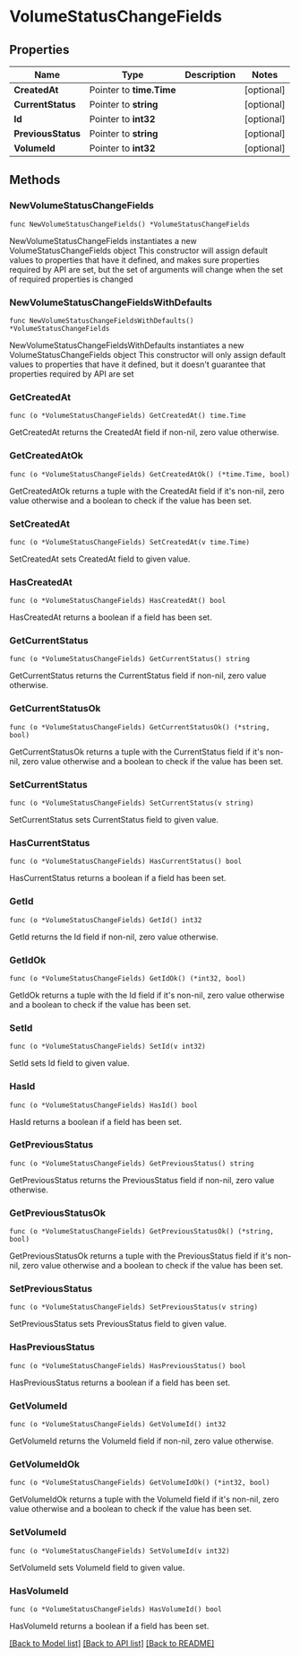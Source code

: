 # VolumeStatusChangeFields

## Properties

Name | Type | Description | Notes
------------ | ------------- | ------------- | -------------
**CreatedAt** | Pointer to **time.Time** |  | [optional] 
**CurrentStatus** | Pointer to **string** |  | [optional] 
**Id** | Pointer to **int32** |  | [optional] 
**PreviousStatus** | Pointer to **string** |  | [optional] 
**VolumeId** | Pointer to **int32** |  | [optional] 

## Methods

### NewVolumeStatusChangeFields

`func NewVolumeStatusChangeFields() *VolumeStatusChangeFields`

NewVolumeStatusChangeFields instantiates a new VolumeStatusChangeFields object
This constructor will assign default values to properties that have it defined,
and makes sure properties required by API are set, but the set of arguments
will change when the set of required properties is changed

### NewVolumeStatusChangeFieldsWithDefaults

`func NewVolumeStatusChangeFieldsWithDefaults() *VolumeStatusChangeFields`

NewVolumeStatusChangeFieldsWithDefaults instantiates a new VolumeStatusChangeFields object
This constructor will only assign default values to properties that have it defined,
but it doesn't guarantee that properties required by API are set

### GetCreatedAt

`func (o *VolumeStatusChangeFields) GetCreatedAt() time.Time`

GetCreatedAt returns the CreatedAt field if non-nil, zero value otherwise.

### GetCreatedAtOk

`func (o *VolumeStatusChangeFields) GetCreatedAtOk() (*time.Time, bool)`

GetCreatedAtOk returns a tuple with the CreatedAt field if it's non-nil, zero value otherwise
and a boolean to check if the value has been set.

### SetCreatedAt

`func (o *VolumeStatusChangeFields) SetCreatedAt(v time.Time)`

SetCreatedAt sets CreatedAt field to given value.

### HasCreatedAt

`func (o *VolumeStatusChangeFields) HasCreatedAt() bool`

HasCreatedAt returns a boolean if a field has been set.

### GetCurrentStatus

`func (o *VolumeStatusChangeFields) GetCurrentStatus() string`

GetCurrentStatus returns the CurrentStatus field if non-nil, zero value otherwise.

### GetCurrentStatusOk

`func (o *VolumeStatusChangeFields) GetCurrentStatusOk() (*string, bool)`

GetCurrentStatusOk returns a tuple with the CurrentStatus field if it's non-nil, zero value otherwise
and a boolean to check if the value has been set.

### SetCurrentStatus

`func (o *VolumeStatusChangeFields) SetCurrentStatus(v string)`

SetCurrentStatus sets CurrentStatus field to given value.

### HasCurrentStatus

`func (o *VolumeStatusChangeFields) HasCurrentStatus() bool`

HasCurrentStatus returns a boolean if a field has been set.

### GetId

`func (o *VolumeStatusChangeFields) GetId() int32`

GetId returns the Id field if non-nil, zero value otherwise.

### GetIdOk

`func (o *VolumeStatusChangeFields) GetIdOk() (*int32, bool)`

GetIdOk returns a tuple with the Id field if it's non-nil, zero value otherwise
and a boolean to check if the value has been set.

### SetId

`func (o *VolumeStatusChangeFields) SetId(v int32)`

SetId sets Id field to given value.

### HasId

`func (o *VolumeStatusChangeFields) HasId() bool`

HasId returns a boolean if a field has been set.

### GetPreviousStatus

`func (o *VolumeStatusChangeFields) GetPreviousStatus() string`

GetPreviousStatus returns the PreviousStatus field if non-nil, zero value otherwise.

### GetPreviousStatusOk

`func (o *VolumeStatusChangeFields) GetPreviousStatusOk() (*string, bool)`

GetPreviousStatusOk returns a tuple with the PreviousStatus field if it's non-nil, zero value otherwise
and a boolean to check if the value has been set.

### SetPreviousStatus

`func (o *VolumeStatusChangeFields) SetPreviousStatus(v string)`

SetPreviousStatus sets PreviousStatus field to given value.

### HasPreviousStatus

`func (o *VolumeStatusChangeFields) HasPreviousStatus() bool`

HasPreviousStatus returns a boolean if a field has been set.

### GetVolumeId

`func (o *VolumeStatusChangeFields) GetVolumeId() int32`

GetVolumeId returns the VolumeId field if non-nil, zero value otherwise.

### GetVolumeIdOk

`func (o *VolumeStatusChangeFields) GetVolumeIdOk() (*int32, bool)`

GetVolumeIdOk returns a tuple with the VolumeId field if it's non-nil, zero value otherwise
and a boolean to check if the value has been set.

### SetVolumeId

`func (o *VolumeStatusChangeFields) SetVolumeId(v int32)`

SetVolumeId sets VolumeId field to given value.

### HasVolumeId

`func (o *VolumeStatusChangeFields) HasVolumeId() bool`

HasVolumeId returns a boolean if a field has been set.


[[Back to Model list]](../README.md#documentation-for-models) [[Back to API list]](../README.md#documentation-for-api-endpoints) [[Back to README]](../README.md)


